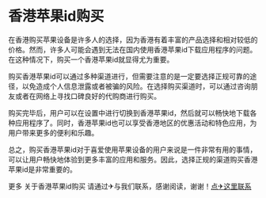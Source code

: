 # 香港苹果id购买

在香港购买苹果设备是许多人的选择，因为香港有着丰富的产品选择和相对较低的价格。然而，许多人可能会遇到无法在国内使用香港苹果id下载应用程序的问题。在这种情况下，购买一个香港苹果id就显得尤为重要。

购买香港苹果id可以通过多种渠道进行，但需要注意的是一定要选择正规可靠的途径，以免造成个人信息泄露或者被骗的风险。在选择购买渠道时，可以通过咨询朋友或者在网络上寻找口碑良好的代购商进行购买。

购买完毕后，用户可以在设置中进行切换到香港苹果id，然后就可以畅快地下载各种应用程序了。同时，香港苹果id也可以享受香港地区的优惠活动和特色应用，为用户带来更多的便利和乐趣。

总之，购买香港苹果id对于喜爱使用苹果设备的用户来说是一件非常有用的事情，可以让用户畅快地体验到更多丰富的应用和服务。因此，选择正规的渠道购买香港苹果id是非常重要的。

更多 关于香港苹果id购买 请通过✈与我们联系，感谢阅读，谢谢！[点✈这里联系](https://ws.k02.cc)